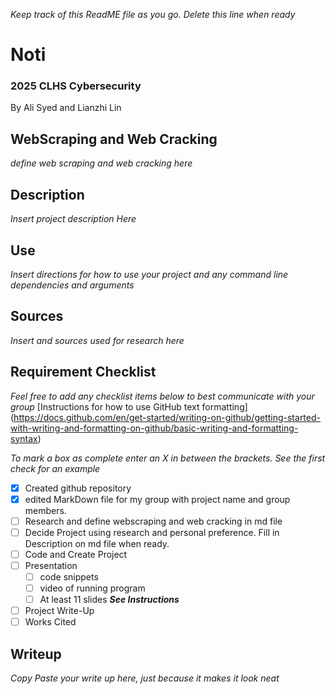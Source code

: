 _Keep track of this ReadME file as you go. Delete this line when ready_ 
# Noti
### 2025 CLHS Cybersecurity
By Ali Syed and Lianzhi Lin

## WebScraping and Web Cracking
_define web scraping and web cracking here_

## Description
_Insert project description Here_

## Use
_Insert directions for how to use your project and any command line dependencies and arguments_

## Sources
_Insert and sources used for research here_

## Requirement Checklist
_Feel free to add any checklist items below to best communicate with your group_
[Instructions for how to use GitHub text formatting] (https://docs.github.com/en/get-started/writing-on-github/getting-started-with-writing-and-formatting-on-github/basic-writing-and-formatting-syntax) 

_To mark a box as complete enter an X in between the brackets. See the first check for an example_
- [x] Created github repository
- [x] edited MarkDown file for my group with project name and group members.
- [ ] Research and define webscraping and web cracking in md file
- [ ] Decide Project using research and personal preference. Fill in Description on md file when ready.
- [ ] Code and Create Project
- [ ] Presentation
   - [ ] code snippets
   - [ ] video of running program
   - [ ] At least 11 slides **_See Instructions_**
- [ ] Project Write-Up
- [ ] Works Cited

## Writeup
_Copy Paste your write up here, just because it makes it look neat_
